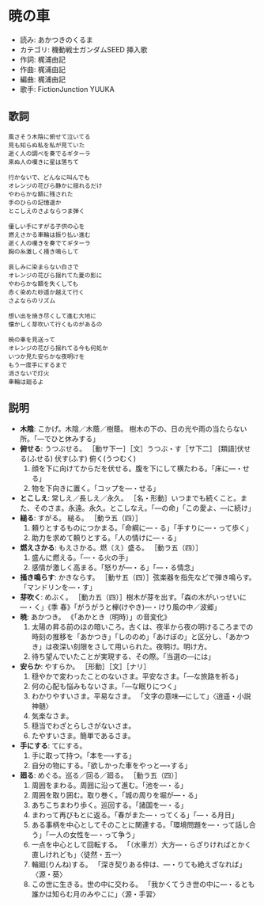 暁の車
=======

- 読み: あかつきのくるま
- カテゴリ: 機動戦士ガンダムSEED 挿入歌
- 作詞: 梶浦由記
- 作曲: 梶浦由記
- 編曲: 梶浦由記
- 歌手: FictionJunction YUUKA


歌詞
-----

    風さそう木陰に俯せて泣いてる
    見も知らぬ私を私が見ていた
    逝く人の調べを奏でるギターラ
    来ぬ人の嘆きに星は落ちて

    行かないで、どんなに叫んでも
    オレンジの花びら静かに揺れるだけ
    やわらかな額に残された
    手のひらの記憶遥か
    とこしえのさよならつま弾く

    優しい手にすがる子供の心を
    燃えさかる車輪は振り払い進む
    逝く人の嘆きを奏でてギターラ
    胸の糸激しく掻き鳴らして

    哀しみに染まらない白さで
    オレンジの花びら揺れてた夏の影に
    やわらかな額を失くしても
    赤く染めた砂遥か越えて行く
    さよならのリズム

    想い出を焼き尽くして進む大地に
    懐かしく芽吹いて行くものがあるの

    暁の車を見送って
    オレンジの花びら揺れてる今も何処か
    いつか見た安らかな夜明けを
    もう一度手にするまで
    消さないで灯火
    車輪は廻るよ


説明
-----

- **木陰**: こかげ。木陰／木蔭／樹蔭。 樹木の下の、日の光や雨の当たらない所。「―でひと休みする」
- **俯せる**: うつぶせる。 ［動サ下一］［文］うつぶ・す［サ下二］ [類語]伏せる(ふせる) 伏す(ふす) 俯く(うつむく) 
    1. 顔を下に向けてからだを伏せる。腹を下にして横たわる。「床に―・せる」
    2. 物を下向きに置く。「コップを―・せる」
- **とこしえ**: 常しえ／長しえ／永久。 ［名・形動］いつまでも続くこと。また、そのさま。永遠。永久。とこしなえ。「―の命」「この愛よ、―に続け」
- **縋る**: すがる。 縋る。 ［動ラ五（四）］
    1. 頼りとするものにつかまる。「命綱に―・る」「手すりに―・って歩く」
    2. 助力を求めて頼りとする。「人の情けに―・る」
- **燃えさかる**: もえさかる。燃（え）盛る。 ［動ラ五（四）］
    1. 盛んに燃える。「―・る火の手」
    2. 感情が激しく高まる。「怒りが―・る」「―・る情念」
- **掻き鳴らす**: かきならす。 ［動サ五（四）］弦楽器を指先などで弾き鳴らす。「マンドリンを―・す」
- **芽吹く**: めぶく。 ［動カ五（四）］樹木が芽を出す。「森の木がいっせいに―・く」《季 春》「がうがうと欅(けやき)―・けり風の中／波郷」
- **暁**: あかつき。 《「あかとき（明時）」の音変化》
    1. 太陽の昇る前のほの暗いころ。古くは、夜半から夜の明けるころまでの時刻の推移を「あかつき」「しののめ」「あけぼの」と区分し、「あかつき」は夜深い刻限をさして用いられた。夜明け。明け方。
    2. 待ち望んでいたことが実現する、その際。「当選の―には」
- **安らか**: やすらか。 ［形動］［文］［ナリ］
    1. 穏やかで変わったことのないさま。平安なさま。「―な旅路を祈る」
    2. 何の心配も悩みもないさま。「―な眠りにつく」
    3. わかりやすいさま。平易なさま。 「文字の意味―にして」〈逍遥・小説神髄〉
    4. 気楽なさま。
    5. 穏当でわざとらしさがないさま。
    6. たやすいさま。簡単であるさま。
- **手にする**: てにする。
    1. 手に取って持つ。「本を―◦する」
    2. 自分の物にする。「欲しかった車をやっと―◦する」
- **廻る**: めぐる。巡る／回る／廻る。 ［動ラ五（四）］
    1. 周囲をまわる。周囲に沿って進む。「池を―・る」
    2. 周囲を取り囲む。取り巻く。「城の周りを堀が―・る」
    3. あちこちまわり歩く。巡回する。「諸国を―・る」
    4. まわって再びもとに返る。「春がまた―・ってくる」「―・る月日」
    5. ある事柄を中心としてそのことに関連する。「環境問題を―・って話し合う」「一人の女性を―・って争う」
    6. 一点を中心として回転する。 「（水車ガ）大方―・らざりければとかく直しけれども」〈徒然・五一〉
    7. 輪廻(りんね)する。 「深き契りある仲は、―・りても絶えざなれば」〈源・葵〉
    8. この世に生きる。世の中に交わる。 「我かくてうき世の中に―・るとも誰かは知らむ月のみやこに」〈源・手習〉


